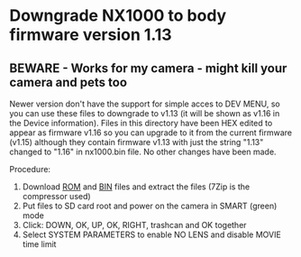 # Downgrade NX1000 to body firmware version 1.13

## BEWARE - Works for my camera - might kill your camera and pets too

Newer version don't have the support for simple acces to DEV MENU, so you can use these files to downgrade to v1.13 (it will be shown as v1.16 in the Device information). Files in this directory have been HEX edited to appear as firmware v1.16 so you can upgrade to it from the current firmware (v1.15) although they contain firmware v1.13 with just the string "1.13" changed to "1.16" in nx1000.bin file. No other changes have been made.

Procedure:
 1. Download [ROM](https://github.com/ottokiksmaler/nx500_nx1_modding/blob/master/downgrade_to_nx1000_FW_1.13_hacked_1.13_to_1.16/nx1000.Rom.7z?raw=true) and [BIN](https://github.com/ottokiksmaler/nx500_nx1_modding/blob/master/downgrade_to_nx1000_FW_1.13_hacked_1.13_to_1.16/nx1000.bin.7z?raw=true) files and extract the files (7Zip is the compressor used)
 2. Put files to SD card root and power on the camera in SMART (green) mode
 3. Click: DOWN, OK, UP, OK, RIGHT, trashcan and OK together
 4. Select SYSTEM PARAMETERS to enable NO LENS and disable MOVIE time limit
